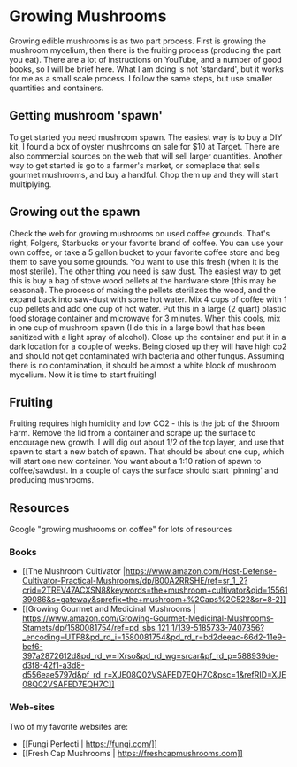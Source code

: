 # Growing Mushrooms
Growing edible mushrooms is as two part process.  First is growing the mushroom mycelium, then there is the fruiting process (producing the part you eat).
There are a lot of instructions on YouTube, and a number of good books, so I will be brief here.  What I am doing is not 'standard', but it works for me as a small scale process.  I follow the same steps, but use smaller quantities and containers.
## Getting mushroom 'spawn'
To get started you need mushroom spawn.  The easiest way is to buy a DIY kit, I found a box of oyster mushrooms on sale for $10 at Target.  There are also commercial sources on the web that will sell larger quantities.  Another way to get started is go to a farmer's market, or someplace that sells gourmet mushrooms, and buy a handful.  Chop them up and they will start multiplying.
## Growing out the spawn
Check the web for growing mushrooms on used coffee grounds.  That's right, Folgers, Starbucks or your favorite brand of coffee.  You can use your own coffee, or take a 5 gallon bucket to your favorite coffee store and beg them to save you some grounds.  You want to use this fresh (when it is the most sterile).
The other thing you need is saw dust.  The easiest way to get this is buy a bag of stove wood pellets at the hardware store (this may be seasonal).  The process of making the pellets sterilizes the wood, and the expand back into saw-dust with some hot water.
Mix 4 cups of coffee with 1 cup pellets and add one cup of hot water.  Put this in a large (2 quart) plastic food storage container and microwave for 3 minutes.
When this cools, mix in one cup of mushroom spawn (I do this in a large bowl that has been sanitized with a light spray of alcohol).  Close up the container and put it in a dark location for a couple of weeks.  Being closed up they will have high co2 and should not get contaminated with bacteria and other fungus.  Assuming there is no contamination, it should be almost a white block of mushroom mycelium.  Now it is time to start fruiting!

## Fruiting
Fruiting requires high humidity and low CO2 - this is the job of the Shroom Farm.
Remove the lid from a container and scrape up the surface to encourage new growth.  I will dig out about 1/2 of the top layer, and use that spawn to start a new batch of spawn.  That should be about one cup, which will start one new container.  You want about a 1:10 ration of spawn to coffee/sawdust.
In a couple of days the surface should start 'pinning' and producing mushrooms.

## Resources
Google "growing mushrooms on coffee" for lots of resources
### Books
* [[The Mushroom Cultivator |https://www.amazon.com/Host-Defense-Cultivator-Practical-Mushrooms/dp/B00A2RRSHE/ref=sr_1_2?crid=2TREV47ACXSN8&keywords=the+mushroom+cultivator&qid=1556139086&s=gateway&sprefix=the+mushroom+%2Caps%2C522&sr=8-2]]
* [[Growing Gourmet and Medicinal Mushrooms | https://www.amazon.com/Growing-Gourmet-Medicinal-Mushrooms-Stamets/dp/1580081754/ref=pd_sbs_121_1/139-5185733-7407356?_encoding=UTF8&pd_rd_i=1580081754&pd_rd_r=bd2deeac-66d2-11e9-bef6-397a2872612d&pd_rd_w=IXrso&pd_rd_wg=srcar&pf_rd_p=588939de-d3f8-42f1-a3d8-d556eae5797d&pf_rd_r=XJE08Q02VSAFED7EQH7C&psc=1&refRID=XJE08Q02VSAFED7EQH7C]]
### Web-sites
Two of my favorite websites are:
* [[Fungi Perfecti | https://fungi.com/]]
* [[Fresh Cap Mushrooms | https://freshcapmushrooms.com]]